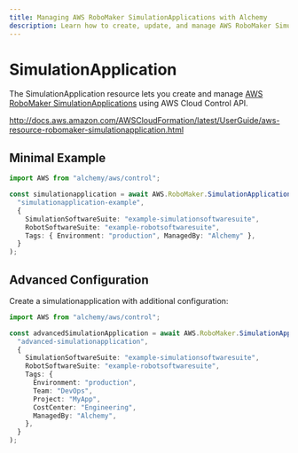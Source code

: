```yaml
---
title: Managing AWS RoboMaker SimulationApplications with Alchemy
description: Learn how to create, update, and manage AWS RoboMaker SimulationApplications using Alchemy Cloud Control.
---
```


# SimulationApplication

The SimulationApplication resource lets you create and manage [AWS RoboMaker SimulationApplications](https://docs.aws.amazon.com/robomaker/latest/userguide/) using AWS Cloud Control API.

http://docs.aws.amazon.com/AWSCloudFormation/latest/UserGuide/aws-resource-robomaker-simulationapplication.html

## Minimal Example

```ts
import AWS from "alchemy/aws/control";

const simulationapplication = await AWS.RoboMaker.SimulationApplication(
  "simulationapplication-example",
  {
    SimulationSoftwareSuite: "example-simulationsoftwaresuite",
    RobotSoftwareSuite: "example-robotsoftwaresuite",
    Tags: { Environment: "production", ManagedBy: "Alchemy" },
  }
);
```

## Advanced Configuration

Create a simulationapplication with additional configuration:

```ts
import AWS from "alchemy/aws/control";

const advancedSimulationApplication = await AWS.RoboMaker.SimulationApplication(
  "advanced-simulationapplication",
  {
    SimulationSoftwareSuite: "example-simulationsoftwaresuite",
    RobotSoftwareSuite: "example-robotsoftwaresuite",
    Tags: {
      Environment: "production",
      Team: "DevOps",
      Project: "MyApp",
      CostCenter: "Engineering",
      ManagedBy: "Alchemy",
    },
  }
);
```


